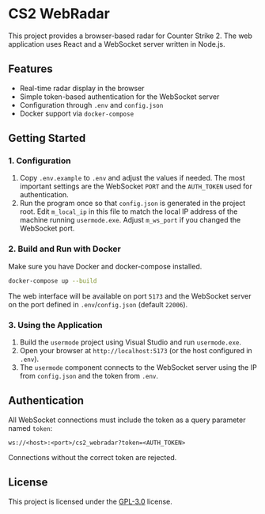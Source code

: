 # CS2 WebRadar

This project provides a browser-based radar for Counter Strike 2. The web application uses React and a WebSocket server written in Node.js.

## Features
- Real-time radar display in the browser
- Simple token-based authentication for the WebSocket server
- Configuration through `.env` and `config.json`
- Docker support via `docker-compose`

## Getting Started

### 1. Configuration
1. Copy `.env.example` to `.env` and adjust the values if needed. The most important settings are the WebSocket `PORT` and the `AUTH_TOKEN` used for authentication.
2. Run the program once so that `config.json` is generated in the project root. Edit `m_local_ip` in this file to match the local IP address of the machine running `usermode.exe`. Adjust `m_ws_port` if you changed the WebSocket port.

### 2. Build and Run with Docker
Make sure you have Docker and docker‑compose installed.

```bash
docker-compose up --build
```

The web interface will be available on port `5173` and the WebSocket server on the port defined in `.env`/`config.json` (default `22006`).

### 3. Using the Application
1. Build the `usermode` project using Visual Studio and run `usermode.exe`.
2. Open your browser at `http://localhost:5173` (or the host configured in `.env`).
3. The `usermode` component connects to the WebSocket server using the IP from `config.json` and the token from `.env`.

## Authentication
All WebSocket connections must include the token as a query parameter named `token`:

```
ws://<host>:<port>/cs2_webradar?token=<AUTH_TOKEN>
```

Connections without the correct token are rejected.

## License
This project is licensed under the [GPL-3.0](LICENSE) license.
